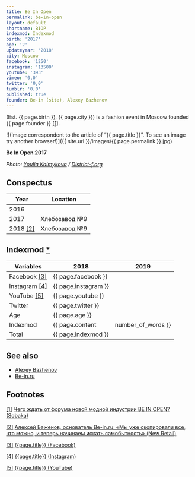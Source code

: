 ```yaml
---
title: Be In Open
permalink: be-in-open
layout: default
shortname: BIOP
indexmod: Indexmod
birth: '2017'
age: '2'
updateyear: '2018'
city: Moscow
facebook: '1250'
instagram: '13500'
youtube: '393'
vimeo: '0,0'
twitter: '0,0'
tumblr: '0,0'
published: true
founder: Be-in (site), Alexey Bazhenov
---
```


(Est. {{ page.birth }}, {{ page.city }}) is a fashion event in Moscow founded {{ page.founder }} <span id="a1">[\[1\]](#f1)</span>.

![(Image correspondent to the article of “{{ page.title }}”. To see an image try another browser!)]({{ site.url }}/images/{{ page.permalink }}.jpg)

**Be In Open 2017**

*Photo: [Youlia Kalmykova](index) / [District-f.org](https://district-f.org/2017/06/07/be-in-open-2017/)*

## Сonspectus

|Year|Location|
|-|-|
|2016||
|2017|Хлебозавод №9|
|2018 <span id="a2">[\[2\]](#f2)</span>|Хлебозавод №9|

## Indexmod [*](indexmod)

|Variables|2018|2019|
|-|-|-|
|Facebook <span id="a3">[\[3\]](#f3)</span>|{{ page.facebook }}||
|Instagram <span id="a4">[\[4\]](#f4)</span>|{{ page.instagram }}||
|YouTube <span id="a5">[\[5\]](#f5)</span>|{{ page.youtube }}||
|Twitter|{{ page.twitter }}||
|Age|{{ page.age }}||
|Indexmod|{{ page.content | number_of_words }}||
|Total|{{ page.indexmod }}||

## See also

+ [Alexey Bazhenov](bazhenov-alexey)
+ [Be-in.ru](be-in)

## Footnotes

[[1]](#a1) <span id="f1"></span> [Чего ждать от форума новой модной индустрии BE IN OPEN? (Sobaka)](http://www.sobaka.ru/fashion/heroes/58078)

[[2]](#a2) <span id="f2"></span> [Алексей Баженов, основатель Be-in.ru: «Мы уже скопировали все, что можно, и теперь начинаем искать самобытность» (New Retail)](http://www.sobaka.ru/fashion/heroes/58078)

[[3]](#a3) <span id="f3"></span> [{{page.title}} (Facebook)](https://www.facebook.com/beinopen)

[[4]](#a4) <span id="f4"></span> [{{page.title}} (Instagram)](https://www.instagram.com/bein_open/)

[[5]](#a5) <span id="f5"></span> [{{page.title}} (YouTube)](https://www.youtube.com/beinopen/)
